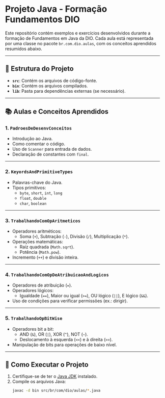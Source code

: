 # Projeto Java - Formação Fundamentos DIO

Este repositório contém exemplos e exercícios desenvolvidos durante a formação de Fundamentos em Java da DIO. Cada aula está representada por uma classe no pacote `br.com.dio.aulas`, com os conceitos aprendidos resumidos abaixo.

---

## 📂 Estrutura do Projeto

- **`src`**: Contém os arquivos de código-fonte.
- **`bin`**: Contém os arquivos compilados.
- **`lib`**: Pasta para dependências externas (se necessário).

---

## 📚 Aulas e Conceitos Aprendidos

### 1. **`PadroesDeDesenvConceitos`**
- Introdução ao Java.
- Como comentar o código.
- Uso de `Scanner` para entrada de dados.
- Declaração de constantes com `final`.

---

### 2. **`KeyordsAndPrimitiveTypes`**
- Palavras-chave do Java.
- Tipos primitivos:
  - `byte`, `short`, `int`, `long`
  - `float`, `double`
  - `char`, `boolean`

---

### 3. **`TrabalhandoComOpAritmeticos`**
- Operadores aritméticos:
  - Soma (`+`), Subtração (`-`), Divisão (`/`), Multiplicação (`*`).
- Operações matemáticas:
  - Raiz quadrada (`Math.sqrt`).
  - Potência (`Math.pow`).
- Incremento (`++`) e divisão inteira.

---

### 4. **`TrabalhandoComOpDeAtribuicaoAndLogicos`**
- Operadores de atribuição (`=`).
- Operadores lógicos:
  - Igualdade (`==`), Maior ou igual (`>=`), OU lógico (`||`), E lógico (`&&`).
- Uso de condições para verificar permissões (ex.: dirigir).

---

### 5. **`TrabalhandoOpBitWise`**
- Operadores bit a bit:
  - AND (`&`), OR (`|`), XOR (`^`), NOT (`~`).
  - Deslocamento à esquerda (`<<`) e à direita (`>>`).
- Manipulação de bits para operações de baixo nível.

---

## 🚀 Como Executar o Projeto

1. Certifique-se de ter o [Java JDK](https://www.oracle.com/java/technologies/javase-downloads.html) instalado.
2. Compile os arquivos Java:
   ```bash
   javac -d bin src/br/com/dio/aulas/*.java
